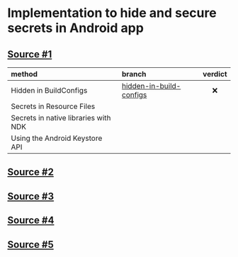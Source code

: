 # Implementation to hide and secure secrets in Android app

## [Source #1](https://guides.codepath.com/android/storing-secret-keys-in-android)


| method                               | branch                                                                                                             | verdict |
|:-------------------------------------|:-------------------------------------------------------------------------------------------------------------------|:-------:|
| Hidden in BuildConfigs               | [hidden-in-build-configs](https://github.com/auliakbarh/securing-android-secret-keys/tree/hidden-in-build-configs) |   :x:   |
| Secrets in Resource Files            |                                                                                                                    |         |
| Secrets in native libraries with NDK |                                                                                                                    |         |
| Using the Android Keystore API       |                                                                                                                    |         |

## [Source #2](https://medium.com/@maydin/3-ways-to-secure-secret-keys-in-android-ccd9adaadb82)

## [Source #3](https://medium.com/programming-lite/securing-api-keys-in-android-app-using-ndk-native-development-kit-7aaa6c0176be)

## [Source #4](https://blog.kotlin-academy.com/how-to-secure-secrets-in-android-android-security-01-a345e97c82be)

## [Source #5](https://blog.kotlin-academy.com/secure-secrets-in-android-using-jetpack-security-in-depth-android-security-02-4026b8e012f4)
